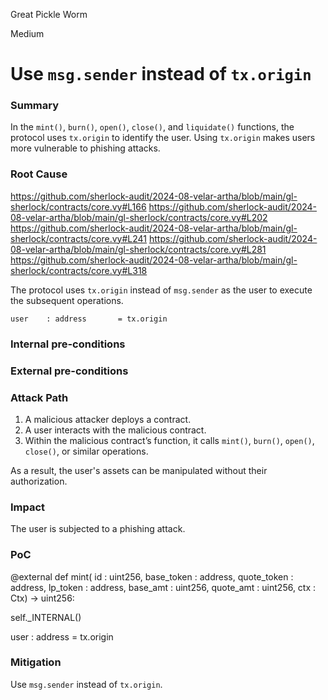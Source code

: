 Great Pickle Worm

Medium

# Use `msg.sender` instead of `tx.origin`

### Summary

In the `mint()`, `burn()`, `open()`, `close()`, and `liquidate()` functions, the protocol uses `tx.origin` to identify the user. Using `tx.origin` makes users more vulnerable to phishing attacks.

### Root Cause
https://github.com/sherlock-audit/2024-08-velar-artha/blob/main/gl-sherlock/contracts/core.vy#L166
https://github.com/sherlock-audit/2024-08-velar-artha/blob/main/gl-sherlock/contracts/core.vy#L202
https://github.com/sherlock-audit/2024-08-velar-artha/blob/main/gl-sherlock/contracts/core.vy#L241
https://github.com/sherlock-audit/2024-08-velar-artha/blob/main/gl-sherlock/contracts/core.vy#L281
https://github.com/sherlock-audit/2024-08-velar-artha/blob/main/gl-sherlock/contracts/core.vy#L318

The protocol uses `tx.origin` instead of `msg.sender` as the user to execute the subsequent operations.
```solidity
user    : address       = tx.origin

```

### Internal pre-conditions

     

### External pre-conditions

     

### Attack Path

1. A malicious attacker deploys a contract.
2. A user interacts with the malicious contract.
3. Within the malicious contract’s function, it calls `mint()`, `burn()`, `open()`, `close()`, or similar operations.

As a result, the user's assets can be manipulated without their authorization.

### Impact

The user is subjected to a phishing attack.

### PoC

@external
def mint(
  id          : uint256,
  base_token  : address,
  quote_token : address,
  lp_token    : address,
  base_amt    : uint256,
  quote_amt   : uint256,
  ctx         : Ctx) -> uint256:

  self._INTERNAL()

  user        : address   = tx.origin

### Mitigation

Use `msg.sender` instead of `tx.origin`.